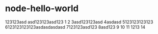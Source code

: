 # node-hello-world

123123asd
asd123123asd123
1
2
3asd123123asd
4asdasd
5123123123123
6123123123123asdasdasdasd
7123123asd123
8asd123
9
10
11
1213
14
